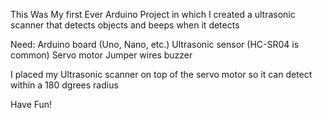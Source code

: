 This Was My first Ever Arduino Project in which I created a ultrasonic scanner that detects objects and beeps when it detects

Need:
Arduino board (Uno, Nano, etc.)
Ultrasonic sensor (HC-SR04 is common)
Servo motor
Jumper wires
buzzer

I placed my Ultrasonic scanner on top of the servo motor so it can detect within a 180 dgrees radius 

Have Fun!
